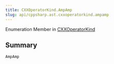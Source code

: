 ```yaml
---
title: CXXOperatorKind.AmpAmp
slug: api/cppsharp.ast.cxxoperatorkind.ampamp
---
```

Enumeration Member in [CXXOperatorKind](/api/cppsharp/ast/cxxoperatorkind)

## Summary



```csharp
AmpAmp
```

